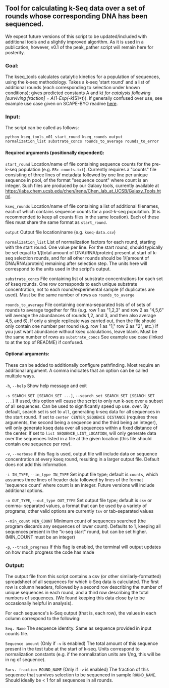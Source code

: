 
## Tool for calculating k-Seq data over a set of rounds whose corresponding DNA has been sequenced.

We expect future versions of this script to be updated/included with additional tools and a slightly improved algorithm. As it is used in a publication, however, v0.1 of the peak_pather script will remain here for posterity.

### Goal:

The kseq_tools calculates catalytic kinetics for a population of sequences, using the k-seq
methodology. Takes a k-seq 'start round' and a list of additional rounds (each corresponding to selection under known conditions);
gives predicted constants A and k*t for catalysis following [surviving
fraction] = A(1-Exp(-k*[S]*t)). If generally confused over use, see example
use case given on SCAPE-BYO readme [here](https://github.com/ichen-lab-ucsb/SCAPE-BYO/blob/master/README.md).


### Input:

The script can be called as follows:

```
python kseq_tools_v01 start_round kseq_rounds output normalization_list substrate_concs rounds_to_average rounds_to_error
```
#### Required arguments (positionally dependent):
`start_round`                 Location/name of file containing sequence counts for the pre-k-seq population (e.g. `R5c-counts.txt`). Currently requires a "counts" file consisting of three lines of metadata followed by  one line per unique sequence in pool, of the format "sequence count" where count is an integer. Such files are produced by our Galaxy tools, currently available at https://labs.chem.ucsb.edu/chen/irene/Chen_lab_at_UCSB/Galaxy_Tools.html. 

`kseq_rounds`                Location/name of file containing a list of additional
                        filenames, each of which contains sequence counts for
                        a post-k-seq population. (It is recommended to keep all counts files in the same location). Each of these files must share the same format as `start_round`.

`output`                Output file location/name (e.g. `kseq-data.csv`)

`normalization_list`             List of normalization factors for each round, starting
                        with the start round. One value per line. For the
                        start round, should typically be set equal to 1/[total
                        amount of DNA/RNA/protein] present at start of k-seq
                        selection rounds, and for all other rounds should be
                        1/[amount of DNA/RNA/protein] remaining after
                        selection step. The units here will correspond to the units used in the script's output.

`substrate_concs`             File containing list of substrate concentrations for
                        each set of kseq rounds. One row corresponds to each unique substrate concentration, not to each round/experimental sample (if duplicates are used). Must be the same number of rows as `rounds_to_averge`


`rounds_to_average`               File containing comma-separated lists of of sets of
                        rounds to average together for fits (e.g. row 1 as "1,2,3" and row 2 as "4,5,6"
                        will average the abundances of rounds 1,2, and 3, and
                        then also average 4,5, and 6). If only a single
                        replicate was carried out, then the file should only contain one number per round (e.g. row 1 as "1," row 2 as "2", etc.) If you just   want abundance without kseq calculations, leave blank. Must be the same number of rows as `substrate_concs`
                        See example use case (linked to at the top of README) if confused.

  

#### Optional arguments:
These can be added to additionally configure pathfinding. Most require an additional argument. A comma indicates that an option can be called multiple ways.

 `-h`, `--help`            Show help message and exit

`-s SEARCH_SET [SEARCH_SET ...]`, `--search_set SEARCH_SET [SEARCH_SET ...]` If used, this option will cause the script to only run k-seq over a subset of all sequences. Can be used to significantly speed up use. over. By default, search set
                        is set to `all`, generating k-seq data for all sequences in
                        the start round. If set to `center CENTER_SEQUENCE DISTANCE` (requires three arguments, the second
                        being a sequence and the third being an integer), will
                        only generate kseq data over all sequences within a
                        fixed distance of the center. If set to `list
                        SEQUENCE_LIST_LOCATION`, will only generate data over
                        the sequences listed in a file at
                        the given location (this file should contain one sequence per row).

  `-v`, `--verbose`         if this flag is used, output file will include data
                        on sequence concentration at every kseq round,
                        resulting in a larger output file. Default does not add this information.


  `-i IN_TYPE`, `--in_type IN_TYPE`
                        Set input file type; default is `counts`, which
                        assumes three lines of header data followed by lines
                        of the format 'sequence count' where count is an
                        integer. Future versions will include additional options.
                        
  `-o OUT_TYPE`, `--out_type OUT_TYPE`
                        Set output file type; default is `csv` or comma-
                        separated values, a format that can be used by a
                        variety of programs; other valid options are currently
                        `tsv` or tab-separated values
                        
 `--min_count MIN_COUNT`
                        Minimum count of sequences searched (the program
                        discards any sequences of lower count). Defaults to 1,
                        keeping all sequences present in the "k-seq start"
                        round, but can be set higher. (MIN_COUNT must be an integer)
    
  `-p`, `--track_progress`  If this flag is enabled, the terminal will output updates
                        on how much progress the code has made

### Output:
The output file from this script contains a csv (or other similarly-formatted) spreadsheet of all sequences for which k-Seq data is calculated. The first row is column headers, followed by a second row describing the number of unique sequences in each round, and a third row describing the total numbers of sequences. (We found keeping this data close by to be occasionally helpful in analysis).

For each sequence's k-Seq output (that is, each row), the values in each column correspond to the following:

`Seq. Name` The sequence identity. Same as sequence provided in input counts file.

`Sequence amount` (Only if `-v` is enabled) The total amount of this sequence present in the test tube at the start of k-seq. Units correspond to normalization constants (e.g. if the normalization units are 1/ng, this will be in ng of sequence).

`Surv. fraction ROUND_NAME` (Only if `-v` is enabled) The fraction of this sequence that survives selection to be sequenced in sample `ROUND_NAME`. Should ideally be < 1 for all sequences in all rounds.
